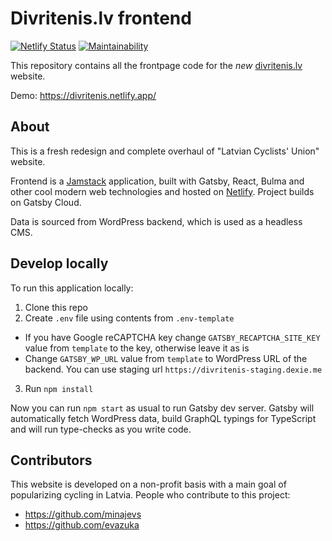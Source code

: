 # Divritenis.lv frontend

[![Netlify Status](https://api.netlify.com/api/v1/badges/6da92432-c7e6-4d6f-9cf0-fa8415e310bb/deploy-status)](https://app.netlify.com/sites/divritenis/deploys)
[![Maintainability](https://api.codeclimate.com/v1/badges/19f9741c46d441a1dacc/maintainability)](https://codeclimate.com/github/minajevs/divritenis.lv/maintainability)

This repository contains all the frontpage code for the _new_ [divritenis.lv](http://divritenis.lv/) website.

Demo: https://divritenis.netlify.app/

## About

This is a fresh redesign and complete overhaul of "Latvian Cyclists' Union" website.

Frontend is a [Jamstack](https://jamstack.org/) application, built with Gatsby, React, Bulma and other cool modern web technologies and hosted on [Netlify](https://www.netlify.com/). Project builds on Gatsby Cloud.

Data is sourced from WordPress backend, which is used as a headless CMS.

## Develop locally

To run this application locally:

1. Clone this repo
2. Create `.env` file using contents from `.env-template`

- If you have Google reCAPTCHA key change `GATSBY_RECAPTCHA_SITE_KEY` value from `template` to the key, otherwise leave it as is
- Change `GATSBY_WP_URL` value from `template` to WordPress URL of the backend. You can use staging url `https://divritenis-staging.dexie.me`

3. Run `npm install`

Now you can run `npm start` as usual to run Gatsby dev server. Gatsby will automatically fetch WordPress data, build GraphQL typings for TypeScript and will run type-checks as you write code.

## Contributors

This website is developed on a non-profit basis with a main goal of popularizing cycling in Latvia. People who contribute to this project:

- https://github.com/minajevs
- https://github.com/evazuka
